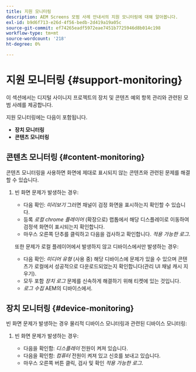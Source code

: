```yaml
---
title: 지원 모니터링
description: AEM Screens 모범 사례 안내서의 지원 모니터링에 대해 알아봅니다.
exl-id: b9d6f713-e26d-4f56-bedb-2d419a19a05c
source-git-commit: ef74265eadf5972eae7451b7725946d8b014c198
workflow-type: tm+mt
source-wordcount: '218'
ht-degree: 0%

---
```


# 지원 모니터링 {#support-monitoring}

이 섹션에서는 디지털 사이니지 프로젝트의 장치 및 콘텐츠 예외 항목 관리와 관련된 모범 사례를 제공합니다.

지원 모니터링에는 다음이 포함됩니다.

* **장치 모니터링**
* **콘텐츠 모니터링**

## 콘텐츠 모니터링 {#content-monitoring}

콘텐츠 모니터링을 사용하면 화면에 제대로 표시되지 않는 콘텐츠와 관련된 문제를 해결할 수 있습니다.

1. 빈 화면 문제가 발생하는 경우:

   * 다음 확인: *미리보기* 그러면 채널이 검정 화면을 표시하는지 확인할 수 있습니다.
   * 등록 *로컬 chrome 플레이어* (확장으로) 랩톱에서 해당 디스플레이로 이동하여 검정색 화면이 표시되는지 확인합니다.
   * 마우스 오른쪽 단추를 클릭하고 다음을 검사하고 확인합니다. *적용 가능한 로그*.

   또한 문제가 로컬 플레이어에서 발생하지 않고 디바이스에서만 발생하는 경우:

   * 다음 확인: *미디어 유형* (사용 중) 해당 디바이스에 문제가 있을 수 있으며 콘텐츠가 로컬에서 성공적으로 다운로드되었는지 확인합니다(관리 UI 채널 캐시 지우기).
   * 모두 포함 *장치 로그* 문제를 신속하게 해결하기 위해 티켓에 있는 것입니다.
   * *로그 수집* AEM의 디바이스에서.

## 장치 모니터링 {#device-monitoring}

빈 화면 문제가 발생하는 경우 물리적 디바이스 모니터링과 관련된 디바이스 모니터링:

1. 빈 화면 문제가 발생하는 경우:

   * 다음을 확인함: *디스플레이* 전원이 켜져 있습니다.
   * 다음을 확인함: *컴퓨터* 전원이 켜져 있고 신호를 보내고 있습니다.
   * 마우스 오른쪽 버튼 클릭, 검사 및 확인 *적용 가능한 로그*.

